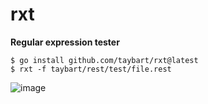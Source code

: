 # rxt

**Regular expression tester**

```
$ go install github.com/taybart/rxt@latest
$ rxt -f taybart/rest/test/file.rest
```

![image](https://user-images.githubusercontent.com/3513897/72671547-6a414300-3a09-11ea-870d-fbc0b4d4df7f.png)
